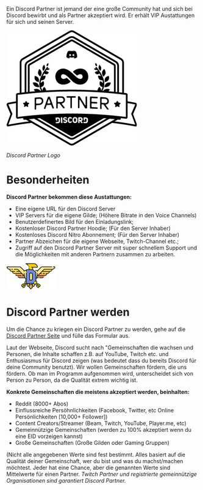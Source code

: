 <!-- TITLE: German - Partner -->

Ein Discord Partner ist jemand der eine große Community hat und sich bei Discord bewirbt und als Partner akzeptiert wird. Er erhält VIP Austattungen für sich und seinen Server. 

![Partnerlogo](/uploads/partner/partnerlogo.png "Partnerlogo")

*Discord Partner Logo*

# Besonderheiten
**Discord Partner bekommen diese Austattungen:**
* Eine eigene URL für den Discord Server
* VIP Servers für die eigene Gilde; (Höhere Bitrate in den Voice Channels)
* Benutzerdefinertes Bild für den Einladungslink;
* Kostenloser Discord Partner Hoodie; (Für den Server Inhaber)
* Kostenloses Discord Nitro Abonnement; (Für den Server Inhaber)
* Partner Abzeichen für die eigene Webseite, Twitch-Channel etc.;
* Zugriff auf den Discord Partner Server mit super schnellem Support und die Möglichkeiten mit anderen Partnern zusammen zu arbeiten.

![Njjbheg](/uploads/partner/njjbheg.png "Njjbheg")

# Discord Partner werden
Um die Chance zu kriegen ein Discord Partner zu werden, gehe auf die [Discord Partner Seite](http://discordapp.com/partners) und fülle das Formular aus.

Laut der Webseite, Discord sucht nach "Gemeinschaften die wachsen und Personen, die Inhalte schaffen z.B. auf YouTube, Twitch etc. und Enthusiasmus für Discord zeigen (was bedeutet dass du bereits Discord für deine Community benutzt). Wir wollen Gemeinschaften fördern, die uns fördern. Ob man im Programm aufgenommen wird, unterscheidet sich von Person zu Person, da die Qualität extrem wichtig ist. 

**Konkrete Gemeinschaften die meistens akzeptiert werden, beinhalten:**
* Reddit (8000+ Abos)
* Einflussreiche Persöhnlichkeiten (Facebook, Twitter, etc Online Persönlichkeiten [10,000+ Follower])
* Content Creators/Streamer (Beam, Twitch, YouTube, Player.me, etc)
* Gemeinnützige Gemeinschaften (werden zu 100% akzeptiert wenn du eine EID vorzeigen kannst)
* Große Gemeinschaften (Große Gilden oder Gaming Gruppen)

(Nicht alle angegebenen Werte sind fest bestimmt. Alles basiert auf die Qualität deiner Gemeinschaft, wer du bist und was du machst/machen möchtest. Jeder hat eine Chance, aber die genannten Werte sind Mittelwerte für einen Partner.
*Twitch Partner und registrierte gemeinnützige Organisationen sind garantiert Discord Partner.*